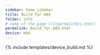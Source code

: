 ```yaml
---
sidebar: home_sidebar
title: Build for m8d
folder: info
# name of the page (/{{permalink}}.html)
permalink: Build_for_m8d.html
device: m8d
---
```

{% include templates/device_build.md %}
